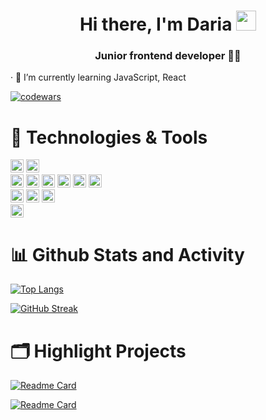 <h1 align="center">Hi there, I'm Daria
<img src="https://github.com/blackcater/blackcater/raw/main/images/Hi.gif" height="32"/></h1>
<h3 align="center">Junior frontend developer 👩‍💻 </h3>

· 🌱 I’m currently learning JavaScript, React

[![codewars](https://www.codewars.com/users/DariaaaP/badges/small)](https://www.codewars.com/users/DariaaaP) 


<h1 align="left">🔧 Technologies & Tools</h1>
<div><img src="https://img.shields.io/badge/OS-macOS-lightgrey?style=flat&logo=macOS&logoColor=white" height="21"/> <img src="https://img.shields.io/badge/Editor-VS Code-lightgrey?style=flat&logo=Visual Studio Code&logoColor=white" height="21"/></div> 
<div><img src="https://img.shields.io/badge/Code-HTML5-lightgrey?style=flat&logo=HTML5&logoColor=white" height="21"/> <img src="https://img.shields.io/badge/Code-CSS3-lightgrey?style=flat&logo=CSS3&logoColor=white" height="21"/> <img src="https://img.shields.io/badge/Code-Sass-lightgrey?style=flat&logo=Sass&logoColor=white" height="21"/> <img src="https://img.shields.io/badge/Code-JavaScript-lightgrey?style=flat&logo=JavaScript&logoColor=white" height="21"/> <img src="https://img.shields.io/badge/Code-React-lightgrey?style=flat&logo=React&logoColor=white" height="21"/> <img src="https://img.shields.io/badge/Code-Python-lightgrey?style=flat&logo=Python&logoColor=white" height="21"/></div>
<div><img src="https://img.shields.io/badge/Tools-PostgreSQL-lightgrey?style=flat&logo=PostgreSQL&logoColor=white" height="21"/> <img src="https://img.shields.io/badge/Tools-Postman-lightgrey?style=flat&logo=Postman&logoColor=white" height="21"/> <img src="https://img.shields.io/badge/Tools-Power BI-lightgrey?style=flat&logo=Power BI&logoColor=white" height="21"/></div>
<div><img src="https://img.shields.io/badge/Design-Figma-lightgrey?style=flat&logo=Figma&logoColor=white" height="21"/></div>


<h1 align="left">📊 Github Stats and Activity</h1>

[![Top Langs](https://github-readme-stats.vercel.app/api/top-langs/?username=DariaaaP&layout=compact&theme=midnight-purple)](https://github.com/anuraghazra/github-readme-stats)

[![GitHub Streak](http://github-readme-streak-stats.herokuapp.com?user=DariaaaP&theme=midnight-purple&sideLabels=D63D8D&currStreakLabel=D63D8D&ring=F43700&fire=F1E633)](https://git.io/streak-stats)


<h1 align="left">🗂️ Highlight Projects</h1>

[![Readme Card](https://github-readme-stats.vercel.app/api/pin/?username=DariaaaP&repo=EnglishDictionaryApp&theme=midnight-purple)](https://github.com/DariaaaP/EnglishDictionaryApp)

[![Readme Card](https://github-readme-stats.vercel.app/api/pin/?username=DariaaaP&repo=MoodboardProject&theme=midnight-purple)](https://github.com/DariaaaP/MoodboardProject)
